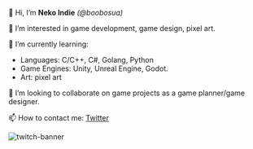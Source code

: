 👋 Hi, I’m **Neko Indie** *(@boobosua)*
 
👀 I’m interested in game development, game design, pixel art.
 
🌱 I’m currently learning:
* Languages: C/C++, C#, Golang, Python
* Game Engines: Unity, Unreal Engine, Godot.
* Art: pixel art
       
💞️ I’m looking to collaborate on game projects as a game planner/game designer.
 
📫 How to contact me: [Twitter](https://twitter.com/nekoindie)
 
 
 
 ![twitch-banner](https://user-images.githubusercontent.com/9868354/133361001-b1d4df04-a30c-4942-b96f-df86fc2c0584.png)


<!---
boobosua/boobosua is a ✨ special ✨ repository because its `README.md` (this file) appears on your GitHub profile.
You can click the Preview link to take a look at your changes.
--->
